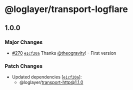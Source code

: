 # @loglayer/transport-logflare

## 1.0.0

### Major Changes

- [#270](https://github.com/loglayer/loglayer/pull/270) [`e1cf20a`](https://github.com/loglayer/loglayer/commit/e1cf20a1bb2535127d1f05d14c337f060c8b399b) Thanks [@theogravity](https://github.com/theogravity)! - First version

### Patch Changes

- Updated dependencies [[`e1cf20a`](https://github.com/loglayer/loglayer/commit/e1cf20a1bb2535127d1f05d14c337f060c8b399b)]:
  - @loglayer/transport-http@1.1.0
